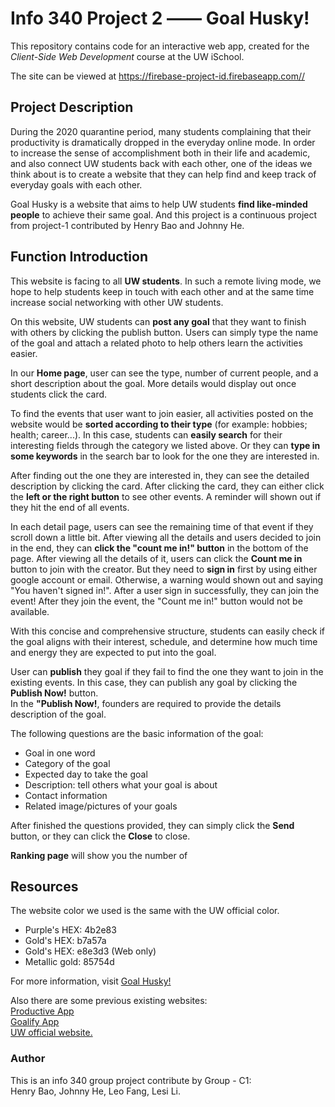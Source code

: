 # Info 340 Project 2 —— Goal Husky!
This repository contains code for an interactive web app, created for the _Client-Side Web Development_ course at the UW iSchool.

The site can be viewed at <https://firebase-project-id.firebaseapp.com//>

## Project Description
During the 2020 quarantine period, many students complaining that their productivity is dramatically dropped in the everyday online mode. In order to increase the sense of accomplishment both in their life and academic, and also connect UW students back with each other, one of the ideas we think about is to create a website that they can help find and keep track of everyday goals with each other.

 Goal Husky is a website that aims to help UW students **find like-minded people** to achieve their same goal. And this project is a continuous project from project-1 contributed by Henry Bao and Johnny He.


## Function Introduction
This website is facing to all **UW students**. In such a remote living mode, we hope to help students keep in touch with each other and at the same time increase social networking with other UW students.

On this website, UW students can **post any goal** that they want to finish with others by clicking the publish button. Users can simply type the name of the goal and attach a related photo to help others learn the activities easier.

In our **Home page**, user can see the type, number of current people, and a short description about the goal. More details would display out once students click the card.

To find the events that user want to join easier, all activities posted on the website would be **sorted according to their type** (for example: hobbies; health; career...). In this case, students can **easily search** for their interesting fields through the category we listed above. Or they can **type in some keywords** in the search bar to look for the one they are interested in.

After finding out the one they are interested in, they can see the detailed description by clicking the card.  After clicking the card, they can either click the **left or the right button** to see other events. A reminder will shown out if they hit the end of all events.

In each detail page, users can see the remaining time of that event if they scroll down a little bit. After viewing all the details and users decided to join in the end, they can **click the "count me in!" button** in the bottom of the page. After viewing all the details of it, users can click the **Count me in** button to join with the creator. But they need to **sign in** first by using either google account or email. Otherwise, a warning would shown out and saying "You haven't signed in!". After a user sign in successfully, they can join the event! After they join the event, the "Count me in!" button would not be available.

With this concise and comprehensive structure, students can easily check if the goal aligns with their interest, schedule, and determine how much time and energy they are expected to put into the goal.

User can **publish** they goal if they fail to find the one they want to join in the existing events. In this case, they can publish any goal by clicking the **Publish Now!** button. <br>
In the **"Publish Now!**, founders are required to provide the details description of the goal.<br>

The following questions are the basic information of the goal:
<ul>
  <li>Goal in one word</li>
  <li>Category of the goal</li>
  <li>Expected day to take the goal</li>
  <li>Description: tell others what your goal is about</li>
  <li>Contact information</li>
  <li>Related image/pictures of your goals</li>
</ul>

After finished the questions provided, they can simply click the **Send** button, or they can click the **Close** to close.

**Ranking page** will show you the number of


## Resources
The website color we used is the same with the UW official color.
<ul>
  <li>Purple's HEX: 4b2e83</li>
  <li>Gold's HEX: b7a57a</li>
  <li>Gold's HEX: e8e3d3 (Web only)</li>
  <li>Metallic gold: 85754d </li>
</ul>

For more information, visit [Goal Husky!](https://goal-husky.web.app/)

Also there are some previous existing websites:<br>
[Productive App](https://productiveapp.io/)<br>
[Goalify App](https://goalifyapp.com/en/reach-your-goals/)<br>
[UW official website.](https://www.washington.edu/brand/graphic-elements/primary-color-palette/)


### Author
This is an info 340 group project contribute by Group - C1:<br>
Henry Bao, Johnny He, Leo Fang, Lesi Li.
